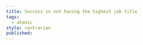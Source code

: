 ```yaml
---
title: Success is not having the highest job title
tags:
  - atomic
style: contrarian
published:
---
```

